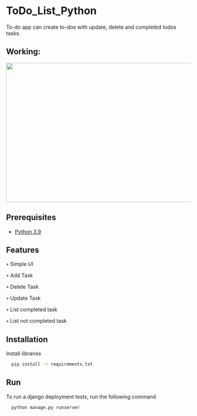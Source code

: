 # ToDo_List_Python
To-do app can create to-dos with update, delete and completed todos tasks.

## Working:
<img src="https://github.com/Dhanashrimachhi/To_Do_List_Python/blob/main/Demo.gif" width="750" height="380"/>

## **Prerequisites**
 - [Python 3.9](https://www.python.org/downloads/)

## Features
```+``` Simple UI

```+``` Add Task

```+``` Delete Task

```+``` Update Task

```+``` List completed task

```+``` List not completed task

## Installation
Install libraries 
```bash
  pip install -r requirements.txt
```
## Run
To run a django deployment tests, run the following command
```bash
  python manage.py runserver
```

